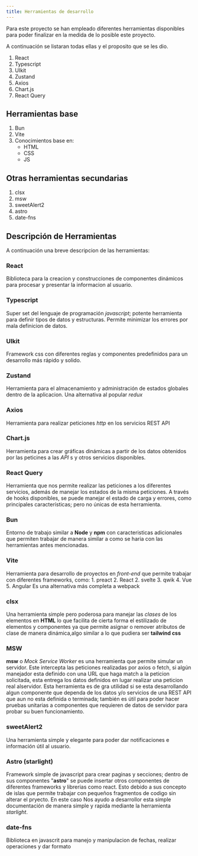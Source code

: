 ```yaml
---
title: Herramientas de desarrollo
---
```


Para este proyecto se han empleado diferentes herramientas disponibles para poder finalizar en la medida de lo posible este proyecto.

A continuación se listaran todas ellas y el proposito que se les dio.

1. React
2. Typescript
3. UIkit
4. Zustand
5. Axios
6. Chart.js
7. React Query

## Herramientas base

1. Bun
2. Vite
3. Conocimientos base en:
   - HTML
   - CSS
   - JS

## Otras herramientas secundarias

1. clsx
2. msw
3. sweetAlert2
4. astro
5. date-fns

## Descripción de Herramientas

A continuación una breve descripcion de las herramientas:

### React

Biblioteca para la creacion y construcciones de componentes dinámicos para procesar y presentar la informacion al usuario.

### Typescript

Super set del lenguaje de programación _javascript_; potente herramienta para definir tipos de datos y estructuras. Permite minimizar los errores por mala definicion de datos.

### UIkit

Framework css con diferentes reglas y componentes predefinidos para un desarrollo más rápido y solido.

### Zustand

Herramienta para el almacenamiento y administración de estados globales dentro de la aplicacion.
Una alternativa al popular _redux_

### Axios

Herramienta para realizar peticiones _http_ en los servicios REST API

### Chart.js

Herramienta para crear gráficas dinámicas a partir de los datos obtenidos por las peticines a las _API_ s y otros servicios disponibles.

### React Query

Herramienta que nos permite realizar las peticiones a los diferentes servicios, además de manejar los estados de la misma peticiones.
A través de hooks disponibles, se puede manejar el estado de carga y errores, como principales características; pero no únicas
de esta herramienta.

### Bun

Entorno de trabajo similar a **Node** y **npm** con caracteristicas adicionales que permiten trabajar de manera similar
a como se haria con las herramientas antes mencionadas.

### Vite

Herramienta para desarrollo de proyectos en _front-end_ que permite trabajar con diferentes frameworks, como: 1. preact 2. React 2. svelte 3. qwik 4. Vue 5. Angular
Es una alternativa más completa a webpack

### clsx

Una herramienta simple pero poderosa para manejar las _clases_ de los elementos en **HTML** lo que facilita de
cierta forma el estilizado de elementos y componentes ya que permite asignar o remover atributos de clase de manera
dinámica,algo similar a lo que pudiera ser **tailwind css**

### MSW

**msw** o _Mock Service Worker_ es una herramienta que permite simular un servidor.
Este intercepta las peticiones realizadas por axios o fetch, si algún manejador esta definido con una URL que haga match
a la peticion solicitada, esta entrega los datos definidos en lugar realizar una peticion real alservidor.
Esta herramienta es de gra utilidad si se esta desarrollando algun componente que dependa de los datos y/o servicios
de una REST API que aun no esta definida o terminada; también es útil para poder hacer pruebas unitarias a componentes
que requieren de datos de servidor para probar su buen funcionamiento.

### sweetAlert2

Una herramienta simple y elegante para poder dar notificaciones e información útil al usuario.

### Astro (starlight)

Framework simple de javascript para crear paginas y secciones; dentro de sus componentes "**astro**" se puede
insertar otros componentes de diferentes frameworks y librerias como react. Esto debido a sus concepto de islas
que permite trabajar con pequeños fragmentos de codigo sin alterar el pryecto.
En este caso Nos ayudo a desarrollor esta simple documentación de manera simple y rapida mediante la herramienta _starlight_.

### date-fns
Biblioteca en javascrit para manejo y manipulacion de fechas, realizar operaciones y dar formato